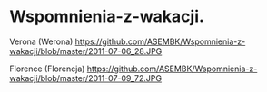 Wspomnienia-z-wakacji.
======================

Verona (Werona)
https://github.com/ASEMBK/Wspomnienia-z-wakacji/blob/master/2011-07-06_28.JPG


Florence (Florencja)
https://github.com/ASEMBK/Wspomnienia-z-wakacji/blob/master/2011-07-09_72.JPG

